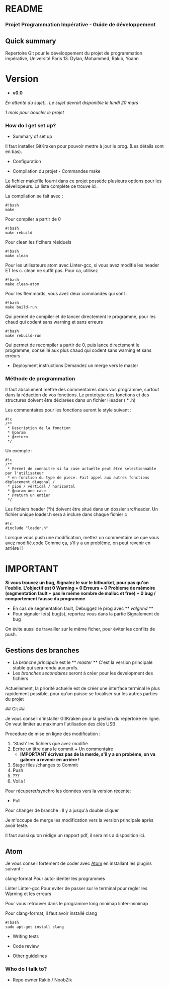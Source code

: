 # README #

### Projet Programmation Impérative - Guide de développement ###

## Quick summary ##

Repertoire Git pour le développement du projet de programmation impérative, Université Paris 13.
Dylan, Mohammed, Rakib, Yoann

# Version #
* **v0.0**

*En attente du sujet...*
*Le sujet devrait disponible le lundi 20 mars*

*1 mois pour boucler le projet*

### How do I get set up? ###

* Summary of set up

Il faut installer GitKraken pour pouvoir mettre à jour le prog. (Les détails sont en bas).

* Configuration

* Compilation du projet - Commandes make

Le fichier makefile fourni dans ce projet possède plusieurs options pour les dévellopeurs. La liste complète ce trouve ici.

La compilation se fait avec :
```
#!bash
make
```

Pour compiler a partir de 0

```
#!bash
make rebuild
```

Pour clean les ficihers résiduels

```
#!bash
make clean
```
Pour les utilisateurs atom avec Linter-gcc, si vous avez modifié les header ET les c. clean ne suffit pas. Pour ca, utilisez
```
#!bash
make clean-atom
```

Pour les flemmards, vous avez deux commandes qui sont :
```
#!bash
make build-run
```
Qui permet de compiler et de lancer directement le programme, pour les chaud qui codent sans warning et sans erreurs

```
#!bash
make rebuild-run
```
Qui permet de recompiler a partir de 0, puis lance directement le programme, conseillé aux plus chaud qui codent sans warning et sans erreurs

* Deployment instructions
Demandez un merge vers le master

### Méthode de programmation ###

Il faut absolument mettre des commentaires dans vos programme, surtout dans la rédaction de vos fonctions.
Le prototype des fonctions et des structures doivent être déclarées dans un fichier Header ( * .h)

Les commentaires pour les fonctions auront le style suivant :
```
#!c
/**
 * Description de la fonction
 * @param
 * @return
 */
```

Un exemple :

```
#!c
/**
 * Permet de connaitre si la case actuelle peut être selectionnable par l'utilisateur
 * en fonction du type de piece. Fait appel aux autres fonctions déplacement_diagonal / 
 * pion / vertical / horizontal
 * @param une case
 * @return un entier
 */
```

Les fichiers header (\*h) doivent être situé dans un dossier src/header.
Un fichier unique loader.h sera à inclure dans chaque fichier c
```
#!c
#include "loader.h"
```


Lorsque vous push une modification, mettez un commentaire ce que vous avez modifié.code
Comme ça, s'il y a un problème, on peut revenir en arrière !!

# IMPORTANT #
**Si vous trouvez un bug, Signalez le sur le bitbucket, pour pas qu'on l'oublie.
L'objectif est 0 Warning + 0 Erreurs + 0 Probleme de mémoire (segmentation fault + pas le même nombre de malloc et free) + 0 bug / comportement fausse du programme**

* En cas de segmentation fault, Debuggez le prog avec ** *valgrind* **
* Pour signaler le(s) bug(s), reportez vous dans la partie Signalement de bug

On évite aussi de travailler sur le même ficher, pour éviter les conflits de push.


## Gestions des branches ##

* La *branche principale* est le ** *master* ** C'est la version principale stable qui sera rendu aux profs.
* Les *branches secondaires* seront à créer pour les development des fichiers

Actuellement, la priorité actuelle est de créer une interface terminal le plus rapidement possible, pour qu'on puisse se focaliser sur les autres parties du projet

## Git ##

Je vous conseil d'installer GitKraken pour la gestion du repertoire en ligne. On veut limiter au maximum l'utilisation des clés USB

Procedure de mise en ligne des modification :


1. 'Stash' les fichiers que avez modifié
2. Ecrire un titre dans le commit + Un commentaire 
   * **IMPORTANT écrivez pas de la merde, s'il y a un probème, on va galerer a revenir en arrière !**
3. Stage files /changes to Commit
4. Push
5. ???
6. Voila !


Pour récuperer/synchro les données vers la version récente:
- Pull

Pour changer de branche :
Il y a jusqu'à double cliquer

Je m'occupe de merge les modification vers la version principale après avoir testé.


Il faut aussi qu'on rédige un rapport pdf, il sera mis a disposition ici.

## Atom ##

Je vous conseil fortement de coder avec [Atom](http://atom.io) en installant les plugins suivant :

clang-format
Pour auto-identer les programmes

Linter
Linter-gcc
Pour eviter de passer sur le terminal pour regler les Warning et les erreurs

Pour vous retrouver dans le programme long
minimap
linter-minimap

Pour clang-format, il faut avoir installé clang
```
#!bash
sudo apt-get install clang
```

* Writing tests

* Code review
* Other guidelines

### Who do I talk to? ###

* Repo owner Rakib / NoobZik